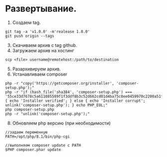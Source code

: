 # Развертывание.

1. Создаем tag. 
```
git tag -a 'v1.0.0' -m'realease 1.0.0'
git push origin --tags
```
3. Скачиваем архив с tag github.
4. Загружаем архив на хостинг
```
scp <file> username@remotehost:/path/to/destination
```
5. Разархивируем архив. 
6. Устанавливаем composer
```
php -r "copy('https://getcomposer.org/installer', 'composer-setup.php');"
php -r "if (hash_file('sha384', 'composer-setup.php') === '55ce33d7678c5a611085589f1f3ddf8b3c52d662cd01d4ba75c0ee0459970c2200a51f492d557530c71c15d8dba01eae') { echo 'Installer verified'; } else { echo 'Installer corrupt'; unlink('composer-setup.php'); } echo PHP_EOL;"
php composer-setup.php
php -r "unlink('composer-setup.php');"
```
8. Обновляем php версию (при необходимости)
```
//задаем переменную
PATH=/opt/php/8.1/bin/php-cgi

//выполняем composer update с PATH
$PHP composer.phar update
```
